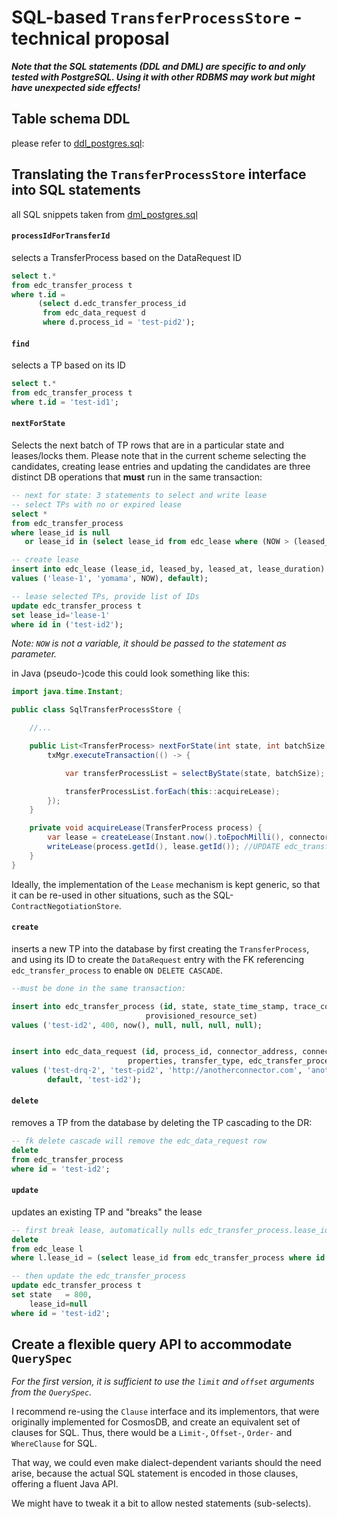 # SQL-based `TransferProcessStore` - technical proposal

**_Note that the SQL statements (DDL and DML) are specific to and only tested with PostgreSQL. Using it with other RDBMS
may work but might have unexpected side effects!_**

## Table schema DDL

please refer to [ddl_postgres.sql](./ddl_postgres.sql):

## Translating the `TransferProcessStore` interface into SQL statements

all SQL snippets taken from [dml_postgres.sql](dml_postgres.sql)

#### `processIdForTransferId`

selects a TransferProcess based on the DataRequest ID

```sql
select t.*
from edc_transfer_process t
where t.id =
      (select d.edc_transfer_process_id
       from edc_data_request d
       where d.process_id = 'test-pid2');
```

#### `find`

selects a TP based on its ID

```sql
select t.*
from edc_transfer_process t
where t.id = 'test-id1';
```

#### `nextForState`

Selects the next batch of TP rows that are in a particular state and leases/locks them. Please note that in the current
scheme selecting the candidates, creating lease entries and updating the candidates are three distinct DB operations
that **must** run in the same transaction:

```sql
-- next for state: 3 statements to select and write lease
-- select TPs with no or expired lease
select *
from edc_transfer_process
where lease_id is null
   or lease_id in (select lease_id from edc_lease where (NOW > (leased_at + edc_lease.lease_duration));

-- create lease
insert into edc_lease (lease_id, leased_by, leased_at, lease_duration)
values ('lease-1', 'yomama', NOW), default);

-- lease selected TPs, provide list of IDs
update edc_transfer_process t
set lease_id='lease-1'
where id in ('test-id2');
```

_Note: `NOW` is not a variable, it should be passed to the statement as parameter._

in Java (pseudo-)code this could look something like this:

```java
import java.time.Instant;

public class SqlTransferProcessStore {

    //...

    public List<TransferProcess> nextForState(int state, int batchSize) {
        txMgr.executeTransaction(() -> {

            var transferProcessList = selectByState(state, batchSize); // must skip currently leased ones

            transferProcessList.forEach(this::acquireLease);
        });
    }

    private void acquireLease(TransferProcess process) {
        var lease = createLease(Instant.now().toEpochMilli(), connectorId); //create lease in DB, returns object
        writeLease(process.getId(), lease.getId()); //UPDATE edc_transfer_process SET lease_id=ID where id=TPID
    }
}
```

Ideally, the implementation of the `Lease` mechanism is kept generic, so that it can be re-used in other situations,
such as the SQL-`ContractNegotiationStore`.

#### `create`

inserts a new TP into the database by first creating the `TransferProcess`, and using its ID to create the `DataRequest`
entry with the FK referencing `edc_transfer_process` to enable `ON DELETE CASCADE`.

```sql
--must be done in the same transaction:

insert into edc_transfer_process (id, state, state_time_stamp, trace_context, error_detail, resource_manifest,
                              provisioned_resource_set)
values ('test-id2', 400, now(), null, null, null, null);


insert into edc_data_request (id, process_id, connector_address, connector_id, asset_id, contract_id, data_destination,
                          properties, transfer_type, edc_transfer_process_id)
values ('test-drq-2', 'test-pid2', 'http://anotherconnector.com', 'anotherconnector', 'asset2', 'contract2', '{}', null,
        default, 'test-id2');
```

#### `delete`

removes a TP from the database by deleting the TP cascading to the DR:

```sql
-- fk delete cascade will remove the edc_data_request row
delete
from edc_transfer_process
where id = 'test-id2';
```

#### `update`

updates an existing TP and "breaks" the lease

```sql
-- first break lease, automatically nulls edc_transfer_process.lease_id
delete
from edc_lease l
where l.lease_id = (select lease_id from edc_transfer_process where id = 'test-id2');

-- then update the edc_transfer_process
update edc_transfer_process t
set state   = 800,
    lease_id=null
where id = 'test-id2';
```

## Create a flexible query API to accommodate `QuerySpec`

_For the first version, it is sufficient to use the `limit` and `offset` arguments from the `QuerySpec`._

I recommend re-using the `Clause` interface and its implementors, that were originally implemented for CosmosDB, and
create an equivalent set of clauses for SQL. Thus, there would be a `Limit-`, `Offset-`, `Order-` and `WhereClause` for
SQL.

That way, we could even make dialect-dependent variants should the need arise, because the actual SQL statement is
encoded in those clauses, offering a fluent Java API.

We might have to tweak it a bit to allow nested statements (sub-selects).